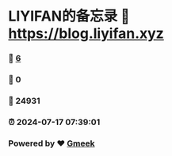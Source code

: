 # LIYIFAN的备忘录 :link: https://blog.liyifan.xyz 
### :page_facing_up: [6](https://blog.liyifan.xyz/tag.html) 
### :speech_balloon: 0 
### :hibiscus: 24931 
### :alarm_clock: 2024-07-17 07:39:01 
### Powered by :heart: [Gmeek](https://github.com/Meekdai/Gmeek)
